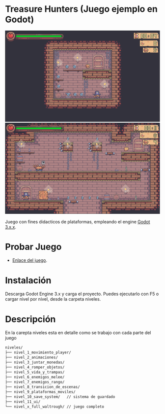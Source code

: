 # Treasure Hunters (Juego ejemplo en Godot)
![alt text](assets/img/image1.png)
![alt text](assets/img/image2.png)

Juego con fines didacticos de plataformas, empleando el engine [Godot 3.x.x](https://godotengine.org/).

# Probar Juego
* [Enlace del juego](https://andrestapa.itch.io/treasure-hunters-tutorial).

# Instalación
Descarga Godot Engine 3.x y carga el proyecto. Puedes ejecutarlo con F5 o cargar nivel por nivel, desde la carpeta niveles.

# Descripción
En la carepta niveles esta en detalle como se trabajo con cada parte del juego

```
niveles/
├── nivel_1_movimiento_player/
├── nivel_2_animaciones/
├── nivel_3_juntar_monedas/
├── nivel_4_romper_objetos/
├── nivel_5_vida_y_trampas/
├── nivel_6_enemigos_melee/
├── nivel_7_enemigos_rango/
├── nivel_8_transicion_de_escenas/
├── nivel_9_plataformas_moviles/
├── nivel_10_save_system/   // sistema de guardado
├── nivel_11_ui/
└── nivel_x_full_waltrough/ // juego completo
```
